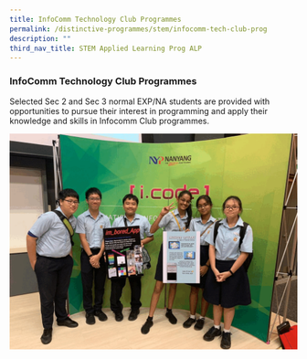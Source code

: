 ```yaml
---
title: InfoComm Technology Club Programmes
permalink: /distinctive-programmes/stem/infocomm-tech-club-prog
description: ""
third_nav_title: STEM Applied Learning Prog ALP
---
```

### InfoComm Technology Club Programmes

Selected Sec 2 and Sec 3 normal EXP/NA students are provided with opportunities to pursue their interest in programming and apply their knowledge and skills in Infocomm Club programmes.

![](/images/infocomm%20gif.gif)